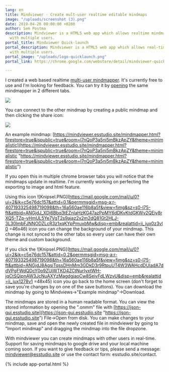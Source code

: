 ```yaml
---
lang: en
title: Mindviewer - Create mult-user realtime editable mindmaps
image: "/uploads/screenshot (3).png"
date: 2019-04-26 00:00:00 +0200
author: Sem Postma
description: Mindviewer is a HTML5 web app which allows realtime mindmap building
  with multiple users.
portal_title: Mindviewer Quick-launch
portal_description: Mindviewer is a HTML5 web app which allows real-time mindmap building
  with multiple users.
portal_image: "/uploads/logo-quicklaunch.png"
portal_link: https://chrome.google.com/webstore/detail/mindviewer-quick-launch/djjbfgojcdebfjeabdofdflmhmoadclb

---
```

I created a web based realtime [multi-user mindmapper](https://t.co/Ub1xTZW6cm). It's currently free to use and I'm looking for feedback. You can try it by [opening](https://t.co/Ub1xTZW6cm) the same mindmapper in 2 different tabs.

![](/uploads/small-card.png)

You can connect to the other mindmap by creating a public mindmap and then clicking the share icon:

![](https://pbs.twimg.com/media/D5AXD8KX4AISINT.png)

An example mindmap: [https://mindviewer.esstudio.site/mindmapper.html?firestore=true&ispublic=true&room=l7nQoP3a5ni5mBkzApZY&theme=minimalistic](https://mindviewer.esstudio.site/mindmapper.html?firestore=true&ispublic=true&room=l7nQoP3a5ni5mBkzApZY&theme=minimalistic "https://mindviewer.esstudio.site/mindmapper.html?firestore=true&ispublic=true&room=l7nQoP3a5ni5mBkzApZY&theme=minimalistic")

If you open this in multiple chrome browser tabs you will notice that the mindmaps update in realtime. I'm currently working on perfecting the exporting to image and html feature.

Using this icon ![Knipsel.PNG](https://mail.google.com/mail/u/0?ui=2&ik=c5e76dc157&attid=0.1&permmsgid=msg-a:r-407193325498719098&th=16a560ae116b8a5f&view=fimg&sz=s0-l75-ft&attbid=ANGjdJ_XDj6Bbq3tEZnIaHzKG47azPpMY6dDKvKtdGKWv2QEiy8rXQ5-TZp-vHmUL5Ye7VgT2s9ajaz2x2m2dQ81Gt2HLJ-3L30lmbFJNNODZLcR3z1xqKYpPmuxbMw&disp=emb&realattid=ii_jux0z3vl0 =46x46) icon you can change the background of your mindmap. This change is not synced to the other tabs so every user can have their own theme and custom background.

If you click the ![Knipsel.PNG](https://mail.google.com/mail/u/0?ui=2&ik=c5e76dc157&attid=0.2&permmsgid=msg-a:r-407193325498719098&th=16a560ae116b8a5f&view=fimg&sz=s0-l75-ft&attbid=ANGjdJ8AgsiTqssDHnMm3GDkD3r9RtpuUT4W3WAHcdDUladA7ddVPgFWdQDcY0o9ZUiWTKD4ZCtNurIyxtWH-jqCtSQjpnAW3JcNuAXYzMagdgjaoCw8SeivFdLWzvU&disp=emb&realattid=ii_jux1278v1 =48x45) icon you go back to the home screen (don't forget to save you're changes by on one of the save buttons). You can download the mindmap by going to Mindviews->"Example mindmap"->Download.

The mindmaps are stored in a human readable format. You can view the stored information by opening the ".onmm" file with [https://json-gui.esstudio.site](https://json-gui.esstudio.site "https://json-gui.esstudio.site") File->Open from disk. You can make changes to your mindmap, save and open the newly created file in mindviewer by going to "Import mindmap" and dragging the mindmap into the file dropzone.

With mindviewer you can create mindmaps with other users in real-time. Support for saving mindmaps to google drive and your local machine coming soon. If you want to give feedback or tips, please send a message: mindviewer@esstudio.site or use the contact form: esstudio.site/contact.

{% include app-portal.html %}